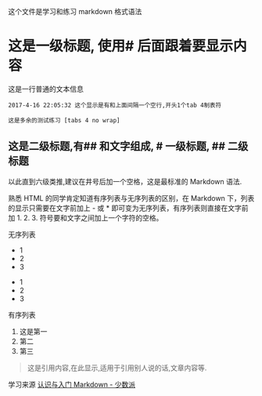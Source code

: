这个文件是学习和练习 markdown 格式语法
# 这是一级标题, 使用# 后面跟着要显示内容
这是一行普通的文本信息

    2017-4-16 22:05:32 这个显示是有和上面间隔一个空行,开头1个tab 4制表符

	这是多余的测试练习 [tabs 4 no wrap]
## 这是二级标题,有## 和文字组成, # 一级标题, ## 二级标题
以此直到六级类推,建议在井号后加一个空格，这是最标准的 Markdown 语法.	

熟悉 HTML 的同学肯定知道有序列表与无序列表的区别，在 Markdown 下，列表的显示只需要在文字前加上 - 或 * 即可变为无序列表，有序列表则直接在文字前加 1. 2. 3. 符号要和文字之间加上一个字符的空格。

无序列表
- 1
- 2
- 3
 
* 1
* 2
* 3
 
有序列表
1. 这是第一
2. 第二
3. 第三
>这是引用内容,在此显示,适用于引用别人说的话,文章内容等.


学习来源  [认识与入门 Markdown - 少数派](https://sspai.com/post/25137)
